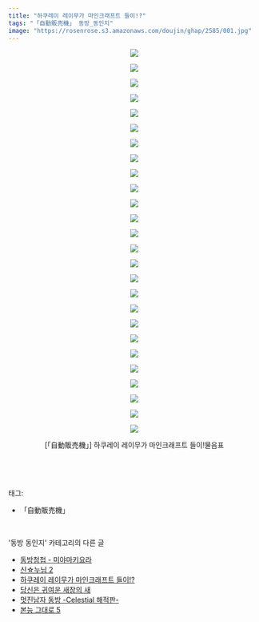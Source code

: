 ```yaml
---
title: "하쿠레이 레이무가 마인크래프트 들이!?"
tags: "「自動販売機」 동방_동인지"
image: "https://rosenrose.s3.amazonaws.com/doujin/ghap/2585/001.jpg"
---
```

<div class="article">
<p style="text-align: center; clear: none; float: none;"><img src="{{ site.imgserver1 }}/ghap/2585/001.jpg"/></p>
<p style="text-align: center; clear: none; float: none;"><img src="{{ site.imgserver1 }}/ghap/2585/002.jpg"/></p>
<p style="text-align: center; clear: none; float: none;"><img src="{{ site.imgserver1 }}/ghap/2585/003.jpg"/></p>
<p style="text-align: center; clear: none; float: none;"><img src="{{ site.imgserver1 }}/ghap/2585/004.jpg"/></p>
<p style="text-align: center; clear: none; float: none;"><img src="{{ site.imgserver1 }}/ghap/2585/005.jpg"/></p>
<p style="text-align: center; clear: none; float: none;"><img src="{{ site.imgserver1 }}/ghap/2585/006.jpg"/></p>
<p style="text-align: center; clear: none; float: none;"><img src="{{ site.imgserver1 }}/ghap/2585/007.jpg"/></p>
<p style="text-align: center; clear: none; float: none;"><img src="{{ site.imgserver1 }}/ghap/2585/008.jpg"/></p>
<p style="text-align: center; clear: none; float: none;"><img src="{{ site.imgserver1 }}/ghap/2585/009.jpg"/></p>
<p style="text-align: center; clear: none; float: none;"><img src="{{ site.imgserver1 }}/ghap/2585/010.jpg"/></p>
<p style="text-align: center; clear: none; float: none;"><img src="{{ site.imgserver1 }}/ghap/2585/011.jpg"/></p>
<p style="text-align: center; clear: none; float: none;"><img src="{{ site.imgserver1 }}/ghap/2585/012.jpg"/></p>
<p style="text-align: center; clear: none; float: none;"><img src="{{ site.imgserver1 }}/ghap/2585/013.jpg"/></p>
<p style="text-align: center; clear: none; float: none;"><img src="{{ site.imgserver1 }}/ghap/2585/014.jpg"/></p>
<p style="text-align: center; clear: none; float: none;"><img src="{{ site.imgserver1 }}/ghap/2585/015.jpg"/></p>
<p style="text-align: center; clear: none; float: none;"><img src="{{ site.imgserver1 }}/ghap/2585/016.jpg"/></p>
<p style="text-align: center; clear: none; float: none;"><img src="{{ site.imgserver1 }}/ghap/2585/017.jpg"/></p>
<p style="text-align: center; clear: none; float: none;"><img src="{{ site.imgserver1 }}/ghap/2585/018.jpg"/></p>
<p style="text-align: center; clear: none; float: none;"><img src="{{ site.imgserver1 }}/ghap/2585/019.jpg"/></p>
<p style="text-align: center; clear: none; float: none;"><img src="{{ site.imgserver1 }}/ghap/2585/020.jpg"/></p>
<p style="text-align: center; clear: none; float: none;"><img src="{{ site.imgserver1 }}/ghap/2585/021.jpg"/></p>
<p style="text-align: center; clear: none; float: none;"><img src="{{ site.imgserver1 }}/ghap/2585/022.jpg"/></p>
<p style="text-align: center; clear: none; float: none;"><img src="{{ site.imgserver1 }}/ghap/2585/023.jpg"/></p>
<p style="text-align: center; clear: none; float: none;"><img src="{{ site.imgserver1 }}/ghap/2585/024.jpg"/></p>
<p style="text-align: center; clear: none; float: none;"><img src="{{ site.imgserver1 }}/ghap/2585/025.jpg"/></p>
<p style="text-align: center; clear: none; float: none;"><img src="{{ site.imgserver1 }}/ghap/2585/026.jpg"/></p>
<p style="text-align: center; clear: none; float: none;">[「自動販売機」] 하쿠레이 레이무가 마인크래프트 들이!물음표</p>
<p><br/></p>
</div><br/>
<div class="tagTrail">
<p>태그: </p>
<ul>
<li>「自動販売機」</li>
</ul>
</div><br/>
<div class="another">
<p>'동방 동인지' 카테고리의 다른 글</p>
<ul>
<li><a href="/ghap_2587">동방청첩 - 미야마키요라</a></li>
<li><a href="/ghap_2586">신☆누님 2</a></li>
<li><a href="/ghap_2585">하쿠레이 레이무가 마인크래프트 들이!?</a></li>
<li><a href="/ghap_2584">당신은 귀여운 새장의 새</a></li>
<li><a href="/ghap_2583">멋진남자 동방 -Celestial 해적판-</a></li>
<li><a href="/ghap_2582">본능 그대로 5</a></li>
</ul>
</div><br/>
<div class="cb_module cb_fluid">
<div class="cb_wrt cb_profile">
</div><!-- commentList close -->
</div><br/>
